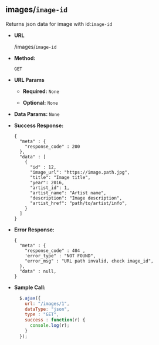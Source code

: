 **images/`image-id`**
----
  Returns json data for image with id:`image-id`

* **URL**

  /images/`image-id`

* **Method:**

  `GET`

*  **URL Params**

   * **Required:**
    `None`

   * **Optional:**
    `None`

* **Data Params:**
  `None`

* **Success Response:**

  ```
  {
    "meta" : {
      "response_code" : 200  
    },
    "data" : [
      {
        "id" : 12,
        "image_url": "https://image.path.jpg",
        "title": "Image title",
        "year": 2016,
        "artist_id": 1,
        "artist_name": "Artist name",
        "description": "Image description",
        "artist_href": "path/to/artist/info",
      }
    ]
  }
  ```

* **Error Response:**
  ```
  {
    "meta" : {
      "response_code" : 404 ,
      'error_type" : "NOT FOUND",
      "error_msg" : "URL path invalid, check image_id",
    },
    "data" : null,
  }
  ```

* **Sample Call:**

  ```javascript
    $.ajax({
      url: "/images/1",
      dataType: "json",
      type : "GET",
      success : function(r) {
        console.log(r);
      }
    });
  ```
